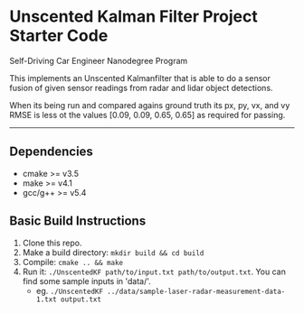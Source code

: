 # Unscented Kalman Filter Project Starter Code
Self-Driving Car Engineer Nanodegree Program

This implements an Unscented Kalmanfilter that is able to do a sensor fusion of given sensor readings from radar and lidar object detections.

When its being run and compared agains ground truth its px, py, vx, and vy RMSE is less ot the values [0.09, 0.09, 0.65, 0.65] as required for passing.

---

## Dependencies

* cmake >= v3.5
* make >= v4.1
* gcc/g++ >= v5.4

## Basic Build Instructions

1. Clone this repo.
2. Make a build directory: `mkdir build && cd build`
3. Compile: `cmake .. && make`
4. Run it: `./UnscentedKF path/to/input.txt path/to/output.txt`. You can find
   some sample inputs in 'data/'.
    - eg. `./UnscentedKF ../data/sample-laser-radar-measurement-data-1.txt output.txt`
